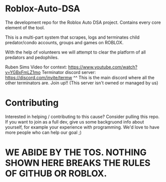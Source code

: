 # Roblox-Auto-DSA
The development repo for the Roblox Auto DSA project. Contains every core element of the tool.

This is a multi-part system that scrapes, logs and terminates child predator/condo accounts, groups and games on ROBLOX.

With the help of volunteers we will attempt to clear the platform of all predators and pedophiles.

Ruben Sims Video for context: https://www.youtube.com/watch?v=YGBxFmLZ1mo
Terminator discord server: https://discord.com/invite/termw
^^ This is the main discord where all the other terminators are. Join up!!
(This server isn't owned or managed by us)

# Contributing
Interested in helping / contributing to this cause? Consider pulling this repo. If you want to join as a full dev, give us some backgruond info about yourself, for example your experience with programming. We'd love to have more people who can help our goal ;)


# WE ABIDE BY THE TOS. NOTHING SHOWN HERE BREAKS THE RULES OF GITHUB OR ROBLOX.
